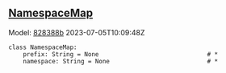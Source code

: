 ## [NamespaceMap](https://github.com/spdx/spdx-3-model/blob/main/model/Core/Classes/NamespaceMap.md)
Model: [828388b](https://github.com/spdx/spdx-3-model/commit/828388b98c2374f1af6b760ab87fee0d4a11e3f4) 2023-07-05T10:09:48Z
```
class NamespaceMap:
    prefix: String = None                              # * 
    namespace: String = None                           # * 
```

